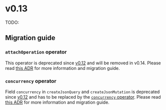 # v0.13

TODO:

## Migration guide

### `attachOperation` operator

This operator is deprecated since [v0.12](/releases/0-12) and will be removed in v0.14. Please read [this ADR](/adr/attach_operation_deprecation) for more information and migration guide.

### `concurrency` operator

Field `concurrency` in `createJsonQuery` and `createJsonMutation` is deprecated since [v0.12](/releases/0-12) and has to be replaced by the [`concurrency` operator](/api/operators/concurrency). Please read [this ADR](/adr/concurrency) for more information and migration guide.

<!--@include: ./0-13.changelog.md-->
